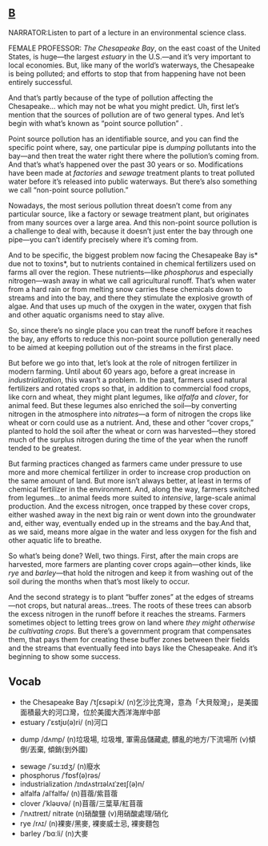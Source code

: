 ## [B](https://img.kmf.com/toefl/listening/audio/9d113150092a6c9b6976878d89683e86.mp3)

NARRATOR:Listen to part of a lecture in an environmental science class.

FEMALE PROFESSOR: *The Chesapeake Bay*, on the east coast of the United States, is huge—the largest *estuary* in the U.S.—and it’s very important to local economies. But, like many of the world’s waterways, the Chesapeake is being polluted; and efforts to stop that from happening have not been entirely successful.

And that’s partly because of the type of pollution affecting the Chesapeake… which may not be what you might predict. Uh, first let’s mention that the sources of pollution are of two general types. And let’s begin with what’s known as “point source pollution” .

Point source pollution has an identifiable source, and you can find the specific point where, say, one particular pipe is *dumping* pollutants into the bay—and then treat the water right there where the pollution’s coming from. And that’s what’s happened over the past 30 years or so. Modifications have been made at *factories* and *sewage* treatment plants to treat polluted water before it’s released into public waterways. But there’s also something we call “non-point source pollution.”

Nowadays, the most serious pollution threat doesn’t come from any particular source, like a factory or sewage treatment plant, but originates from many sources over a large area. And this non-point source pollution is a challenge to deal with, because it doesn’t just enter the bay through one pipe—you can’t identify precisely where it’s coming from.

And to be specific, the biggest problem now facing the Chesapeake Bay is* due not to toxins*, but to nutrients contained in chemical fertilizers used on farms all over the region. These nutrients—like *phosphorus* and especially nitrogen—wash away in what we call agricultural runoff. That’s when water from a hard rain or from melting snow carries these chemicals down to streams and into the bay, and there they stimulate the explosive growth of algae. And that uses up much of the oxygen in the water, oxygen that fish and other aquatic organisms need to stay alive.

So, since there’s no single place you can treat the runoff before it reaches the bay, any efforts to reduce this non-point source pollution generally need to be aimed at keeping pollution out of the streams in the first place.

But before we go into that, let’s look at the role of nitrogen fertilizer in modern farming. Until about 60 years ago, before a great increase in *industrialization*, this wasn’t a problem. In the past, farmers used natural fertilizers and rotated crops so that, in addition to commercial food crops, like corn and wheat, they might plant legumes, like *alfalfa* and *clover*, for animal feed. But these legumes also enriched the soil—by converting nitrogen in the atmosphere into *nitrates*—a form of nitrogen the crops like wheat or corn could use as a nutrient. And, these and other “cover crops,” planted to hold the soil after the wheat or corn was harvested—they stored much of the surplus nitrogen during the time of the year when the runoff tended to be greatest.

But farming practices changed as farmers came under pressure to use more and more chemical fertilizer in order to increase crop production on the same amount of land. But more isn’t always better, at least in terms of chemical fertilizer in the environment. And, along the way, farmers switched from legumes…to animal feeds more suited to *intensive*, large-scale animal production. And the excess nitrogen, once trapped by these cover crops, either washed away in the next big rain or went down into the groundwater and, either way, eventually ended up in the streams and the bay.And that, as we said, means more algae in the water and less oxygen for the fish and other aquatic life to breathe.

So what’s being done? Well, two things. First, after the main crops are harvested, more farmers are planting cover crops again—other kinds, like *rye* and *barley*—that hold the nitrogen and keep it from washing out of the soil during the months when that’s most likely to occur.

And the second strategy is to plant “buffer zones” at the edges of streams—not crops, but natural areas…trees. The roots of these trees can absorb the excess nitrogen in the runoff before it reaches the streams. Farmers sometimes object to letting trees grow on land where *they might otherwise be cultivating crops*. But there’s a government program that compensates them, that pays them for creating these buffer zones between their fields and the streams that eventually feed into bays like the Chesapeake. And it’s beginning to show some success.

## Vocab
- the Chesapeake Bay /ˈtʃɛsəpiːk/ (n)乞沙比克灣，意為「大貝殼灣」，是美國面積最大的河口灣，位於美國大西洋海岸中部
- estuary /ˈɛstjʊ(ə)ri/ (n)河口
+ dump /dʌmp/ (n)垃圾場, 垃圾堆, 軍需品儲藏處, 髒亂的地方/下流場所 (v)傾倒/丟棄, 傾銷(到外國)
- sewage /ˈsuːɪdʒ/ (n)廢水
- phosphorus /ˈfɒsf(ə)rəs/ 
- industrialization /ɪndʌstrɪəlʌɪˈzeɪʃ(ə)n/ 
- alfalfa /alˈfalfə/ (n)苜蓿/紫苜蓿
- clover /ˈkləʊvə/ (n)苜蓿/三葉草/紅苜蓿
- /ˈnʌɪtreɪt/ nitrate (n)硝酸鹽 (v)用硝酸處理/硝化
- rye /rʌɪ/ (n)裸麥/黑麥, 裸麥威士忌, 裸麥麵包
- barley /ˈbɑːli/ (n)大麥
